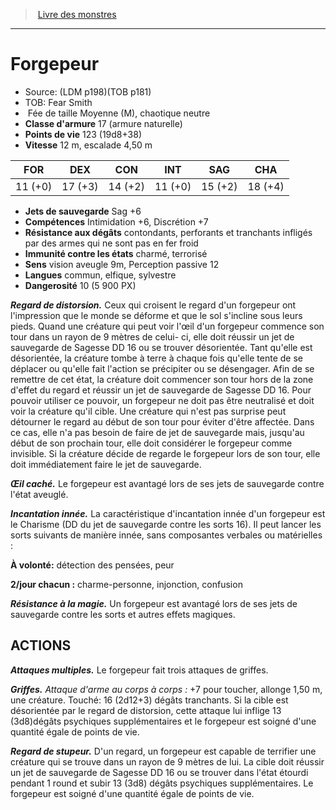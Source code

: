 ﻿> [Livre des monstres](tome_of_beasts.md)

---

# Forgepeur

- Source: (LDM p198)(TOB p181)
- TOB: Fear Smith
-  Fée de taille Moyenne (M), chaotique neutre
- **Classe d'armure** 17 (armure naturelle)
- **Points de vie** 123 (19d8+38)
- **Vitesse** 12 m, escalade 4,50 m

|FOR|DEX|CON|INT|SAG|CHA|
|---|---|---|---|---|---|
|11 (+0)|17 (+3)|14 (+2)|11 (+0)|15 (+2)|18 (+4)|

- **Jets de sauvegarde** Sag +6
- **Compétences** Intimidation +6, Discrétion +7
- **Résistance aux dégâts** contondants, perforants et tranchants infligés par des armes qui ne sont pas en fer froid
- **Immunité contre les états** charmé, terrorisé
- **Sens** vision aveugle 9m, Perception passive 12
- **Langues** commun, elfique, sylvestre
- **Dangerosité** 10 (5 900 PX)

**_Regard de distorsion._** Ceux qui croisent le regard d'un forgepeur ont l'impression que le monde se déforme et que le sol s'incline sous leurs pieds. Quand une créature qui peut voir l'œil d'un forgepeur commence son tour dans un rayon de 9 mètres de celui- ci, elle doit réussir un jet de sauvegarde de Sagesse DD 16 ou se trouver désorientée. Tant qu'elle est désorientée, la créature tombe à terre à chaque fois qu'elle tente de se déplacer ou qu'elle fait l'action se précipiter ou se désengager. Afin de se remettre de cet état, la créature doit commencer son tour hors de la zone d'effet du regard et réussir un jet de sauvegarde de Sagesse DD 16. Pour pouvoir utiliser ce pouvoir, un forgepeur ne doit pas être neutralisé et doit voir la créature qu'il cible. Une créature qui n'est pas surprise peut détourner le regard au début de son tour pour éviter d'être affectée. Dans ce cas, elle n'a pas besoin de faire de
jet de sauvegarde mais, jusqu'au début de son prochain tour, elle doit considérer le forgepeur comme invisible. Si la créature décide de regarde le forgepeur lors de son tour, elle doit immédiatement faire le jet de sauvegarde.

**_Œil caché._** Le forgepeur est avantagé lors de ses jets de sauvegarde contre l'état aveuglé.

**_Incantation innée._** La caractéristique d'incantation innée d'un forgepeur est le Charisme (DD du jet de sauvegarde contre les sorts 16). Il peut lancer les sorts suivants de manière innée, sans composantes verbales ou matérielles :

**À volonté:** détection des pensées, peur

**2/jour chacun :** charme-personne, injonction, confusion

**_Résistance à la magie._** Un forgepeur est avantagé lors de ses jets de sauvegarde contre les sorts et autres effets magiques.

## ACTIONS

**_Attaques multiples._** Le forgepeur fait trois attaques de griffes.

**_Griffes._** _Attaque d'arme au corps à corps :_ +7 pour toucher, allonge 1,50 m, une créature. Touché: 16 (2d12+3) dégâts tranchants. Si la cible est désorientée par le regard de distorsion, cette attaque lui inflige 13 (3d8)dégâts psychiques supplémentaires et le forgepeur est soigné d'une quantité égale de points de vie.

**_Regard de stupeur._** D'un regard, un forgepeur est capable de terrifier une créature qui se trouve dans un rayon de 9 mètres de lui. La cible doit réussir un jet de sauvegarde de Sagesse DD 16 ou se trouver dans l'état étourdi pendant 1 round et subir 13 (3d8) dégâts psychiques supplémentaires. Le forgepeur est soigné d'une quantité égale de points de vie.

